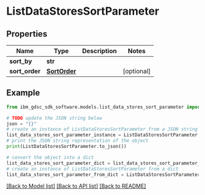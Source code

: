 # ListDataStoresSortParameter


## Properties

Name | Type | Description | Notes
------------ | ------------- | ------------- | -------------
**sort_by** | **str** |  | 
**sort_order** | [**SortOrder**](SortOrder.md) |  | [optional] 

## Example

```python
from ibm_gdsc_sdk_software.models.list_data_stores_sort_parameter import ListDataStoresSortParameter

# TODO update the JSON string below
json = "{}"
# create an instance of ListDataStoresSortParameter from a JSON string
list_data_stores_sort_parameter_instance = ListDataStoresSortParameter.from_json(json)
# print the JSON string representation of the object
print(ListDataStoresSortParameter.to_json())

# convert the object into a dict
list_data_stores_sort_parameter_dict = list_data_stores_sort_parameter_instance.to_dict()
# create an instance of ListDataStoresSortParameter from a dict
list_data_stores_sort_parameter_from_dict = ListDataStoresSortParameter.from_dict(list_data_stores_sort_parameter_dict)
```
[[Back to Model list]](../README.md#documentation-for-models) [[Back to API list]](../README.md#documentation-for-api-endpoints) [[Back to README]](../README.md)


